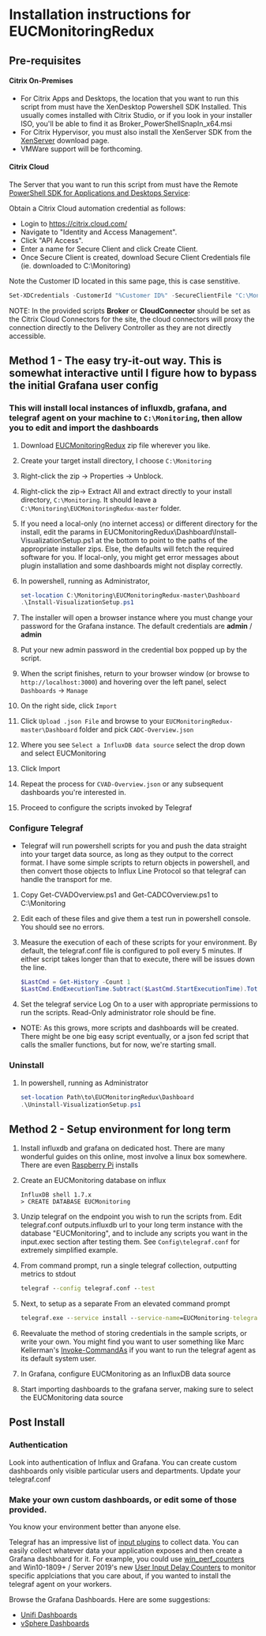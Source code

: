# Installation instructions for EUCMonitoringRedux

## Pre-requisites

#### Citrix On-Premises

- For Citrix Apps and Desktops, the location that you want to run this script from must have the XenDesktop Powershell SDK Installed. This usually comes installed with Citrix Studio, or if you look in your installer ISO, you'll be able to find it as Broker_PowerShellSnapIn_x64.msi
- For Citrix Hypervisor, you must also install the XenServer SDK from the [XenServer](https://www.citrix.com/downloads/xenserver/product-software.html) download page.
- VMWare support will be forthcoming.

#### Citrix Cloud

The Server that you want to run this script from must have the Remote [PowerShell SDK for Applications and Desktops Service](http://download.apps.cloud.com/CitrixPoshSdk.exe):

Obtain a Citrix Cloud automation credential as follows:

- Login to <https://citrix.cloud.com/>
- Navigate to "Identity and Access Management".
- Click "API Access".
- Enter a name for Secure Client and click Create Client.
- Once Secure Client is created, download Secure Client Credentials file (ie. downloaded to C:\Monitoring)

Note the Customer ID located in this same page, this is case senstitive.

```Powershell
Set-XDCredentials -CustomerId "%Customer ID%" -SecureClientFile "C:\Monitoring\secureclient.csv" -ProfileType CloudApi -StoreAs "CloudAdmin"
```

NOTE: In the provided scripts **Broker** or **CloudConnector** should be set as the Citrix Cloud Connectors for the site, the cloud connectors will proxy the connection directly to the Delivery Controller as they are not directly accessible.

## Method 1 - The easy try-it-out way. This is somewhat interactive until I figure how to bypass the initial Grafana user config

### This will install local instances of influxdb, grafana, and telegraf agent on your machine to `C:\Monitoring`, then allow you to edit and import the dashboards

1. Download [EUCMonitoringRedux](https://github.com/littletoyrobots/EUCMonitoringRedux/archive/master.zip) zip file wherever you like.
1. Create your target install directory, I choose `C:\Monitoring`
1. Right-click the zip -> Properties -> Unblock.
1. Right-click the zip-> Extract All and extract directly to your install directory, `C:\Monitoring`. It should leave a `C:\Monitoring\EUCMonitoringRedux-master` folder.
1. If you need a local-only (no internet access) or different directory for the install, edit the params in EUCMonitoringRedux\Dashboard\Install-VisualizationSetup.ps1 at the bottom to point to the paths of the appropriate installer zips. Else, the defaults will fetch the required software for you. If local-only, you might get error messages about plugin installation and some dashboards might not display correctly.
1. In powershell, running as Administrator,

   ```powershell
   set-location C:\Monitoring\EUCMonitoringRedux-master\Dashboard
   .\Install-VisualizationSetup.ps1
   ```

1. The installer will open a browser instance where you must change your password for the Grafana instance. The default credentials are **admin** / **admin**
1. Put your new admin password in the credential box popped up by the script.
1. When the script finishes, return to your browser window (or browse to `http://localhost:3000`) and hovering over the left panel, select `Dashboards` -> `Manage`
1. On the right side, click `Import`
1. Click `Upload .json File` and browse to your `EUCMonitoringRedux-master\Dashboard` folder and pick `CADC-Overview.json`
1. Where you see `Select a InfluxDB data source` select the drop down and select EUCMonitoring
1. Click Import
1. Repeat the process for `CVAD-Overview.json` or any subsequent dashboards you're interested in.
1. Proceed to configure the scripts invoked by Telegraf

### Configure Telegraf

- Telegraf will run powershell scripts for you and push the data straight into your target data source, as long as they output to the correct format. I have some simple scripts to return objects in powershell, and then convert those objects to Influx Line Protocol so that telegraf can handle the transport for me.

1. Copy Get-CVADOverview.ps1 and Get-CADCOverview.ps1 to C:\Monitoring
1. Edit each of these files and give them a test run in powershell console. You should see no errors.
1. Measure the execution of each of these scripts for your environment. By default, the telegraf.conf file is configured to poll every 5 minutes. If either script takes longer than that to execute, there will be issues down the line.

   ```powershell
   $LastCmd = Get-History -Count 1
   $LastCmd.EndExecutionTime.Subtract($LastCmd.StartExecutionTime).TotalSeconds
   ```

1. Set the telegraf service Log On to a user with appropriate permissions to run the scripts. Read-Only administrator role should be fine.

- NOTE: As this grows, more scripts and dashboards will be created. There might be one big easy script eventually, or a json fed script that calls the smaller functions, but for now, we're starting small.

### Uninstall

1. In powershell, running as Administrator

   ```powershell
   set-location Path\to\EUCMonitoringRedux\Dashboard
   .\Uninstall-VisualizationSetup.ps1
   ```

## Method 2 - Setup environment for long term

1. Install influxdb and grafana on dedicated host. There are many wonderful guides on this online, most involve a linux box somewhere. There are even [Raspberry Pi](https://www.influxdata.com/blog/running-the-tick-stack-on-a-raspberry-pi/) installs
1. Create an EUCMonitoring database on influx

   ```influxql
   InfluxDB shell 1.7.x
   > CREATE DATABASE EUCMonitoring
   ```

1. Unzip telegraf on the endpoint you wish to run the scripts from. Edit telegraf.conf outputs.influxdb url to your long term instance with the database "EUCMonitoring", and to include any scripts you want in the input.exec section after testing them. See `Config\telegraf.conf` for extremely simplified example.
1. From command prompt, run a single telegraf collection, outputting metrics to stdout

   ```cmd
   telegraf --config telegraf.conf --test
   ```

1. Next, to setup as a separate From an elevated command prompt

   ```cmd
   telegraf.exe --service install --service-name=EUCMonitoring-telegraf --service-display-name=EUCMonitoring-telegraf --config=C:\Full\Path\To\telegraf.conf
   ```

1. Reevaluate the method of storing credentials in the sample scripts, or write your own. You might find you want to user something like Marc Kellerman's [Invoke-CommandAs](https://github.com/mkellerman/invoke-commandas) if you want to run the telegraf agent as its default system user.
1. In Grafana, configure EUCMonitoring as an InfluxDB data source
1. Start importing dashboards to the grafana server, making sure to select the EUCMonitoring data source

## Post Install

### Authentication

Look into authentication of Influx and Grafana. You can create custom dashboards only visible particular users and departments. Update your telegraf.conf

### Make your own custom dashboards, or edit some of those provided.

You know your environment better than anyone else.

Telegraf has an impressive list of [input plugins](https://github.com/influxdata/telegraf/tree/master/plugins/inputs) to collect data. You can easily collect whatever data your application exposes and then create a Grafana dashboard for it. For example, you could use [win_perf_counters](https://github.com/influxdata/telegraf/tree/master/plugins/inputs/win_perf_counters) and Win10-1809+ / Server 2019's new [User Input Delay Counters](https://docs.microsoft.com/en-us/windows-server/remote/remote-desktop-services/rds-rdsh-performance-counters) to monitor specific applciations that you care about, if you wanted to install the telegraf agent on your workers.

Browse the Grafana Dashboards. Here are some suggestions:

- [Unifi Dashboards](https://grafana.com/grafana/dashboards?search=unifi)
- [vSphere Dashboards](https://grafana.com/grafana/dashboards?search=vsphere)

